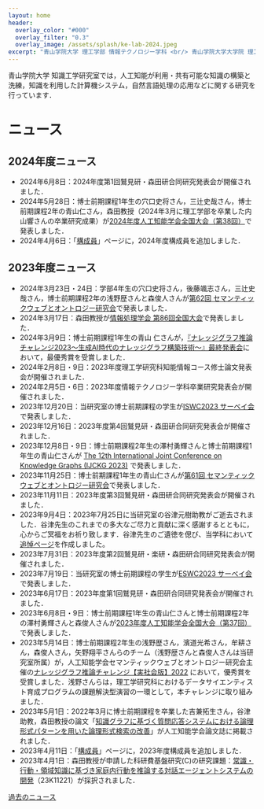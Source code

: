 ```yaml
---
layout: home
header:
  overlay_color: "#000"
  overlay_filter: "0.3"
  overlay_image: /assets/splash/ke-lab-2024.jpeg
excerpt: "青山学院大学 理工学部 情報テクノロジー学科 <br/> 青山学院大学大学院 理工学研究科 知能情報コース <br/> 森田研究室"
---
```


青山学院大学 知識工学研究室では，人工知能が利用・共有可能な知識の構築と洗練，知識を利用した計算機システム，自然言語処理の応用などに関する研究を行っています．
# ニュース

## 2024年度ニュース
* 2024年6月8日：2024年度第1回鷲見研・森田研合同研究発表会が開催されました．
* 2024年5月28日：博士前期課程1年生の穴口史将さん，三辻史哉さん，博士前期課程2年の青山仁さん，森田教授（2024年3月に理工学部を卒業した内山響さんの卒業研究成果）が[2024年度人工知能学会全国大会（第38回）](https://www.ai-gakkai.or.jp/jsai2024/)で発表しました．
* 2024年4月6日：「[構成員]({{site.baseurl}}/members)」ページに，2024年度構成員を追加しました．

## 2023年度ニュース
* 2024年3月23日・24日：学部4年生の穴口史将さん，後藤颯志さん，三辻史哉さん，博士前期課程2年の浅野歴さんと森俊人さんが[第62回 セマンティックウェブとオントロジー研究会](https://www.sigswo.org/papers/62program)で発表しました．
* 2024年3月17日：森田教授が[情報処理学会 第86回全国大会](https://onsite.gakkai-web.net/ipsj/abstract/html/program/program4.html#S7B)で発表しました．
* 2024年3月9日：博士前期課程1年生の青山 仁さんが，[『ナレッジグラフ推論チャレンジ2023〜生成AI時代のナレッジグラフ構築技術〜』最終発表会](https://challenge.knowledge-graph.jp/2023/)において，最優秀賞を受賞しました．
* 2024年2月8日・9日：2023年度理工学研究科知能情報コース修士論文発表会が開催されました．
* 2024年2月5日・6日：2023年度情報テクノロジー学科卒業研究発表会が開催されました．
* 2023年12月20日：当研究室の博士前期課程の学生が[ISWC2023 サーベイ会](https://kg-wakate.connpass.com/event/300488/)で発表しました．
* 2023年12月16日：2023年度第4回鷲見研・森田研合同研究発表会が開催されました．
* 2023年12月8日・9日：博士前期課程2年生の澤村勇輝さんと博士前期課程1年生の青山仁さんが [The 12th International Joint Conference on Knowledge Graphs (IJCKG 2023)](https://ijckg2023.knowledge-graph.jp/) で発表しました．
* 2023年11月25日：博士前期課程1年生の青山仁さんが[第61回 セマンティックウェブとオントロジー研究会](https://www.sigswo.org/papers/61program)で発表しました．
* 2023年11月11日：2023年度第3回鷲見研・森田研合同研究発表会が開催されました．
* 2023年9月4日：2023年7月25日に当研究室の谷津元樹助教がご逝去されました．谷津先生のこれまでの多大なご尽力と貢献に深く感謝するとともに，心からご冥福をお祈り致します．谷津先生のご遺徳を偲び、当学科において[追悼ページ](https://www.agnes.aoyama.ac.jp/iit/in-memory-of-yatsu-motoki-sensei)を作成しました。
* 2023年7月31日：2023年度第2回鷲見研・楽研・森田研合同研究発表会が開催されました．
* 2023年7月19日：当研究室の博士前期課程の学生が[ESWC2023 サーベイ会](https://kg-wakate.connpass.com/event/284097/)で発表しました．
* 2023年6月17日：2023年度第1回鷲見研・森田研合同研究発表会が開催されました．
* 2023年6月8日・9日：博士前期課程1年生の青山仁さんと博士前期課程2年の澤村勇輝さんと森俊人さんが[2023年度人工知能学会全国大会（第37回）](https://www.ai-gakkai.or.jp/jsai2023/)で発表しました．
* 2023年5月14日：博士前期課程2年生の浅野歴さん，濱道光希さん，牟耕さん，森俊人さん，矢野翔平さんらのチーム（浅野歴さんと森俊人さんは当研究室所属）が，人工知能学会セマンティックウェブとオントロジー研究会主催の[ナレッジグラフ推論チャレンジ【実社会版】2022](https://challenge.knowledge-graph.jp/results/results2022.html) において，優秀賞を受賞しました．浅野さんらは，理工学研究科におけるデータサイエンティスト育成プログラムの課題解決型演習の一環として，本チャレンジに取り組みました．
* 2023年5月1日：2022年3月に博士前期課程を卒業した吉兼拓生さん，谷津助教，森田教授の論文「[知識グラフに基づく質問応答システムにおける論理形式パターンを用いた論理形式検索の改善](https://doi.org/10.1527/tjsai.38-3_I-M92)」が人工知能学会論文誌に掲載されました．
* 2023年4月11日：「[構成員]({{site.baseurl}}/members)」ページに，2023年度構成員を追加しました．
* 2023年4月1日：森田教授が申請した科研費基盤研究(C)の研究課題：[常識・行動・領域知識に基づき家庭内行動を推論する対話エージェントシステムの開発](https://kaken.nii.ac.jp/ja/grant/KAKENHI-PROJECT-23K11221/)（23K11221）が採択されました．

[過去のニュース]({{site.baseurl}}/news)
